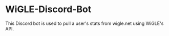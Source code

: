 # WiGLE-Discord-Bot
This Discord bot is used to pull a user's stats from wigle.net using WiGLE's API.
